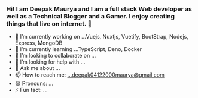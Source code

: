 ### Hi! I am Deepak Maurya and I am a full stack Web developer as well as a Technical Blogger and a Gamer. I enjoy creating things that live on internet. 👋


- 🔭 I’m currently working on ...Vuejs, Nuxtjs, Vuetify, BootStrap, Nodejs, Express, MongoDB
- 🌱 I’m currently learning ...TypeScript, Deno, Docker
- 👯 I’m looking to collaborate on ...
- 🤔 I’m looking for help with ...
- 💬 Ask me about ...
- 📫 How to reach me: ...deepak04122000maurya@gmail.com
- 😄 Pronouns: ...
- ⚡ Fun fact: ...

